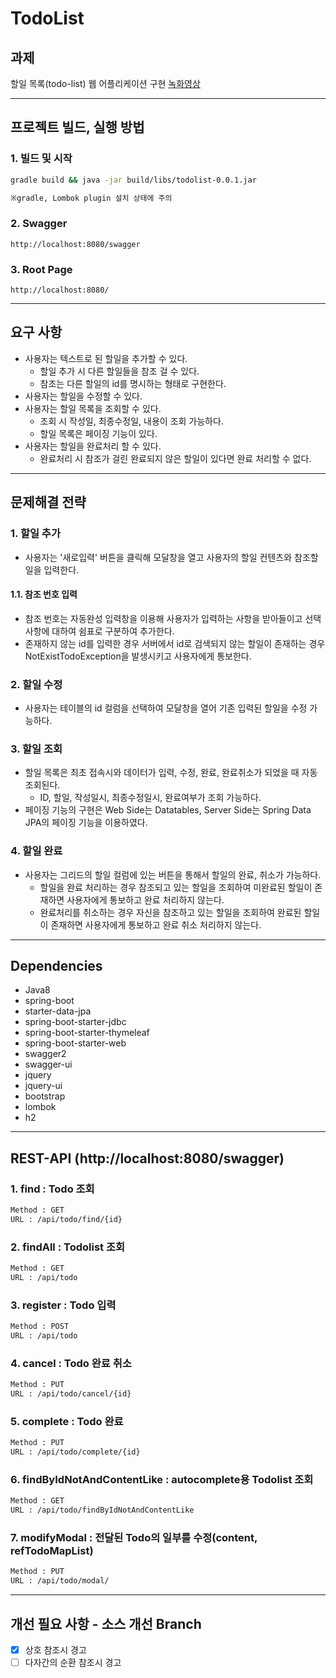 # TodoList

## 과제

할일 목록(todo-list) 웹 어플리케이션 구현
[녹화영상](https://www.useloom.com/share/ce749126190b4ab59d463c79df7fc1a4 "녹화영상")
<!--녹화영상 수정-->

---

## 프로젝트 빌드, 실행 방법

### 1. 빌드 및 시작

```sh
gradle build && java -jar build/libs/todolist-0.0.1.jar

※gradle, Lombok plugin 설치 상태에 주의
```

### 2. Swagger

```http
http://localhost:8080/swagger
```

### 3. Root Page

```http
http://localhost:8080/
```

---

## 요구 사항

* 사용자는 텍스트로 된 할일을 추가할 수 있다.
  * 할일 추가 시 다른 할일들을 참조 걸 수 있다.
  * 참조는 다른 할일의 id를 명시하는 형태로 구현한다.
* 사용자는 할일을 수정할 수 있다.
* 사용자는 할일 목록을 조회할 수 있다.
  * 조회 시 작성일, 최종수정일, 내용이 조회 가능하다.
  * 할일 목록은 페이징 기능이 있다.
* 사용자는 할일을 완료처리 할 수 있다.
  * 완료처리 시 참조가 걸린 완료되지 않은 할일이 있다면 완료 처리할 수 없다.

---

## 문제해결 전략

### 1. 할일 추가

* 사용자는 '새로입력' 버튼을 클릭해 모달창을 열고 사용자의 할일 컨텐츠와 참조할 일을 입력한다. 
  
#### 1.1. 참조 번호 입력

* 참조 번호는 자동완성 입력창을 이용해 사용자가 입력하는 사항을 받아들이고 선택사항에 대하여 쉼표로 구분하여 추가한다. 
* 존재하지 않는 id를 입력한 경우 서버에서 id로 검색되지 않는 할일이 존재하는 경우 NotExistTodoException을 발생시키고 사용자에게 통보한다.

### 2. 할일 수정

* 사용자는 테이블의 id 컬럼을 선택하여 모달창을 열어 기존 입력된 할일을 수정 가능하다.

### 3. 할일 조회

* 할일 목록은 최초 접속시와 데이터가 입력, 수정, 완료, 완료취소가 되었을 때 자동 조회된다. 
  * ID, 할일, 작성일시, 최종수정일시, 완료여부가 조회 가능하다.
* 페이징 기능의 구현은 Web Side는 Datatables, Server Side는 Spring Data JPA의 페이징 기능을 이용하였다.

### 4. 할일 완료

* 사용자는 그리드의 할일 컬럼에 있는 버튼을 통해서 할일의 완료, 취소가 가능하다.
  * 할일을 완료 처리하는 경우 참조되고 있는 할일을 조회하여 미완료된 할일이 존재하면 사용자에게 통보하고 완료 처리하지 않는다.
  * 완료처리를 취소하는 경우 자신을 참조하고 있는 할일을 조회하여 완료된 할일이 존재하면 사용자에게 통보하고 완료 취소 처리하지 않는다.

---

## Dependencies

* Java8
* spring-boot
* starter-data-jpa
* spring-boot-starter-jdbc
* spring-boot-starter-thymeleaf
* spring-boot-starter-web
* swagger2
* swagger-ui
* jquery
* jquery-ui
* bootstrap
* lombok
* h2

---

## REST-API (http://localhost:8080/swagger)

### 1. find : Todo 조회

```txt
Method : GET 
URL : /api/todo/find/{id}
```

### 2. findAll : Todolist 조회

```txt
Method : GET 
URL : /api/todo
```

### 3. register : Todo 입력

```txt
Method : POST
URL : /api/todo
```

### 4. cancel : Todo 완료 취소

```txt
Method : PUT
URL : /api/todo/cancel/{id}
```

### 5. complete : Todo 완료

```txt
Method : PUT
URL : /api/todo/complete/{id}
```

### 6. findByIdNotAndContentLike : autocomplete용 Todolist 조회

```txt
Method : GET
URL : /api/todo/findByIdNotAndContentLike
```

### 7. modifyModal : 전달된 Todo의 일부를 수정(content, refTodoMapList)

```txt
Method : PUT
URL : /api/todo/modal/
```

---

## 개선 필요 사항 - 소스 개선 Branch

- [X] 상호 참조시 경고
- [ ] 다자간의 순환 참조시 경고

